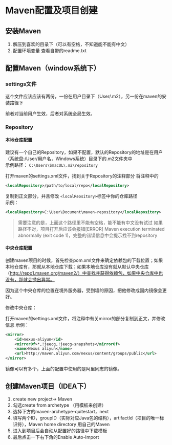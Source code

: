 # Maven配置及项目创建

## 安装Maven

1. 解压到喜欢的目录下（可以有空格，不知道能不能有中文）
1. 配置环境变量 查看自带的readme.txt


## 配置Maven（window系统下）

### settings文件

这个文件应该应该有两份，一份在用户目录下（User/.m2），另一份在maven的安装路径下

前者对当前用户生效，后者对系统全局生效。

### Repository

#### 本地仓库配置

建议有一个自己的Repository，如果不配置，默认的Repository的地址是在用户（系统盘:/User/用户名，Windows系统）目录下的.m2文件夹中  
示例路径：
    ```
    C:\Users\SmacUL\.m2\repository
    ```
        
打开maven的settings.xml文件，找到关于Repository的注释部分
将注释中的

``` xml
<localRepository>/path/to/local/repo</localRepository>
```

复制到正文部分，并且修改 `<localReository>`标签中你的仓库路径  
示例：

``` xml
<localRepository>C:\User\Document\maven-repository</localRepository>
```
> 需要注意的是，上面这个路径里不能有空格，能不能有中文没有试过
如果路径不对，项目打开后应该会报错[ERROR] Maven execution terminated abnormally (exit code 1)，完整的错误信息中会提示找不到repository

#### 中央仓库配置

创建maven项目的时候，首先检查pom.xml文件来确定依赖包的下载位置；如果本地仓库有，那就从本地仓库下载；如果本地仓库没有就从默认中央仓库（http://repo1.maven.org/maven2/）中查找并获得依赖包，如果中央仓库中也没有，那就会抛出异常。  

因为这个中央仓库的位置在境外服务器，受到墙的原因，把他修改成国内镜像会更好。  

修改中央仓库：  

打开maven的settings.xml文件，将注释中有关mirror的部分复制到正文，并修改信息
示例：

``` xml
<mirror>
    <id>nexus-aliyun</id>
    <mirrorOf>*,!jeecg,!jeecg-snapshots</mirrorOf>
    <name>Nexus aliyun</name>
    <url>http://maven.aliyun.com/nexus/content/groups/public</url>
</mirror>
```
镜像可以有多个，上面的配置中使用的是阿里同志的镜像。

## 创建Maven项目（IDEA下）

1. create new project-> Maven
2. 勾选create from archetype （用模板来创建）
3. 选择下方的maven-archetype-quitestart，next
4. 填写两个ID，groupID（实际对应Java包的结构），artifactId（项目的唯一标识符），Maven home directory 用自己的Maven
5. 进入到项目后会自动从配置好的路径中下载模板
6. 最后点击一下右下角的Enable Auto-Import